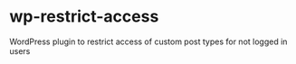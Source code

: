 # wp-restrict-access
WordPress plugin to restrict access of custom post types for not logged in users
